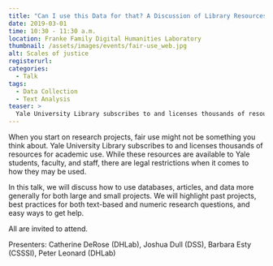 ```yaml
---
title: "Can I use this Data for that? A Discussion of Library Resources and Fair Use"
date: 2019-03-01
time: 10:30 - 11:30 a.m.
location: Franke Family Digital Humanities Laboratory
thumbnail: /assets/images/events/fair-use_web.jpg
alt: Scales of justice
registerurl: 
categories:
  - Talk
tags:
  - Data Collection
  - Text Analysis
teaser: >
  Yale University Library subscribes to and licenses thousands of resources for academic use. In this talk, we will discuss how to use databases, articles, and data more generally for both large and small projects.
---
```

When you start on research projects, fair use might not be something you think about. Yale University Library subscribes to and licenses thousands of resources for academic use. While these resources are available to Yale students, faculty, and staff, there are legal restrictions when it comes to how they may be used. 

In this talk, we will discuss how to use databases, articles, and data more generally for both large and small projects. We will highlight past projects, best practices for both text-based and numeric research questions, and easy ways to get help.

All are invited to attend.

Presenters: Catherine DeRose (DHLab), Joshua Dull (DSS), Barbara Esty (CSSSI), Peter Leonard (DHLab)
